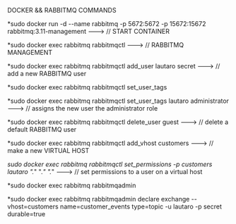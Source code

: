 DOCKER && RABBITMQ COMMANDS

*sudo docker run -d --name rabbitmq -p 5672:5672 -p 15672:15672 rabbitmq:3.11-management ---> // START CONTAINER

*sudo docker exec rabbitmq rabbitmqctl ---> // RABBITMQ MANAGEMENT 

*sudo docker exec rabbitmq rabbitmqctl add_user lautaro secret ---> // add a new RABBITMQ user

*sudo docker exec rabbitmq rabbitmqctl set_user_tags

*sudo docker exec rabbitmq rabbitmqctl set_user_tags lautaro administrator ---> // assigns the new user the administrator role

*sudo docker exec rabbitmq rabbitmqctl delete_user guest ---> // delete a default RABBITMQ user

*sudo docker exec rabbitmq rabbitmqctl add_vhost customers ---> // make a new VIRTUAL HOST

*sudo docker exec rabbitmq rabbitmqctl set_permissions -p customers lautaro ".*" ".*" ".*" ---> // set permissions to a user on a virtual host




*sudo docker exec rabbitmq rabbitmqadmin

*sudo docker exec rabbitmq rabbitmqadmin declare exchange --vhost=customers name=customer_events type=topic -u lautaro -p secret durable=true